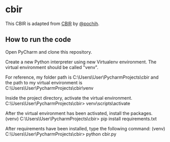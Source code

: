 # cbir

This CBIR is adapted from [CBIR](https://github.com/pochih/CBIR) by [@pochih](https://github.com/pochih).

## How to run the code

Open PyCharm and clone this repository.

Create a new Python interpreter using new Virtualenv environment. The virtual environment should be called "venv".

For reference, my folder path is C:\Users\User\PycharmProjects\cbir
and the path to my virtual environment is C:\Users\User\PycharmProjects\cbir\venv

Inside the project directory, activate the virtual environment.
    C:\Users\User\PycharmProjects\cbir> venv\scripts\activate

After the virtual environment has been activated, install the packages.
    (venv) C:\Users\User\PycharmProjects\cbir> pip install requirements.txt

After requirements have been installed, type the following command:
    (venv) C:\Users\User\PycharmProjects\cbir> python cbir.py
